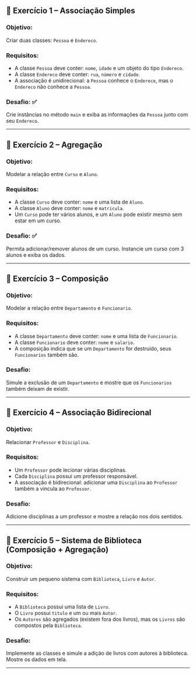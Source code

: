 ## 🔹 Exercício 1 – Associação Simples

### Objetivo:
Criar duas classes: `Pessoa` e `Endereco`.

### Requisitos:
- A classe `Pessoa` deve conter: `nome`, `idade` e um objeto do tipo `Endereco`.
- A classe `Endereco` deve conter: `rua`, `número` e `cidade`.
- A associação é unidirecional: a `Pessoa` conhece o `Endereco`, mas o `Endereco` não conhece a `Pessoa`.

### Desafio: ✅
Crie instâncias no método `main` e exiba as informações da `Pessoa` junto com seu `Endereco`.

---

## 🔹 Exercício 2 – Agregação

### Objetivo:
Modelar a relação entre `Curso` e `Aluno`.

### Requisitos:
- A classe `Curso` deve conter: `nome` e uma lista de `Aluno`.
- A classe `Aluno` deve conter: `nome` e `matricula`.
- Um `Curso` pode ter vários alunos, e um `Aluno` pode existir mesmo sem estar em um curso.

### Desafio: ✅
Permita adicionar/remover alunos de um curso. Instancie um curso com 3 alunos e exiba os dados.

---

## 🔹 Exercício 3 – Composição

### Objetivo:
Modelar a relação entre `Departamento` e `Funcionario`.

### Requisitos:
- A classe `Departamento` deve conter: `nome` e uma lista de `Funcionario`.
- A classe `Funcionario` deve conter: `nome` e `salario`.
- A composição indica que se um `Departamento` for destruído, seus `Funcionarios` também são.

### Desafio:
Simule a exclusão de um `Departamento` e mostre que os `Funcionarios` também deixam de existir.

---

## 🔹 Exercício 4 – Associação Bidirecional

### Objetivo:
Relacionar `Professor` e `Disciplina`.

### Requisitos:
- Um `Professor` pode lecionar várias disciplinas.
- Cada `Disciplina` possui um professor responsável.
- A associação é bidirecional: adicionar uma `Disciplina` ao `Professor` também a vincula ao `Professor`.

### Desafio:
Adicione disciplinas a um professor e mostre a relação nos dois sentidos.

---

## 🔹 Exercício 5 – Sistema de Biblioteca (Composição + Agregação)

### Objetivo:
Construir um pequeno sistema com `Biblioteca`, `Livro` e `Autor`.

### Requisitos:
- A `Biblioteca` possui uma lista de `Livro`.
- O `Livro` possui `titulo` e um ou mais `Autor`.
- Os `Autores` são agregados (existem fora dos livros), mas os `Livros` são compostos pela `Biblioteca`.

### Desafio:
Implemente as classes e simule a adição de livros com autores à biblioteca. Mostre os dados em tela.

---
